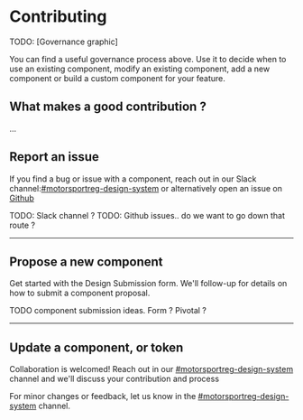 # Contributing

TODO: [Governance graphic]

You can find a useful governance process above. Use it to decide when to use an existing component, modify an existing component, add a new component or build a custom component for your feature.

## What makes a good contribution ?

...

## Report an issue

If you find a bug or issue with a component, reach out in our Slack channel:[#motorsportreg-design-system](#) or alternatively open an issue on [Github](#)

TODO: Slack channel ?
TODO: Github issues.. do we want to go down that route ?

---

## Propose a new component

Get started with the Design Submission form. We'll follow-up for details on how to submit a component proposal.

TODO component submission ideas. Form ? Pivotal ?

---

## Update a component, or token

Collaboration is welcomed! Reach out in our [#motorsportreg-design-system](#) channel and we'll discuss your contribution and process

For minor changes or feedback, let us know in the [#motorsportreg-design-system](#) channel.
